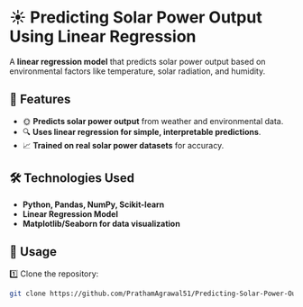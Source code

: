 # ☀️ Predicting Solar Power Output Using Linear Regression  

A **linear regression model** that predicts solar power output based on environmental factors like temperature, solar radiation, and humidity.  

## 🚀 Features  

- 🌞 **Predicts solar power output** from weather and environmental data.  
- 🔍 **Uses linear regression for simple, interpretable predictions**.  
- 📈 **Trained on real solar power datasets** for accuracy.  

## 🛠️ Technologies Used  

- **Python, Pandas, NumPy, Scikit-learn**  
- **Linear Regression Model**  
- **Matplotlib/Seaborn for data visualization**  

## 🚀 Usage  

1️⃣ Clone the repository:  
```sh
git clone https://github.com/PrathamAgrawal51/Predicting-Solar-Power-Output-Using-Linear-Regression.git
